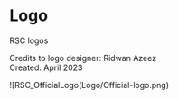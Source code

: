 # Logo
RSC logos

Credits to logo designer: Ridwan Azeez  
Created: April 2023

![RSC_OfficialLogo(Logo/Official-logo.png)
